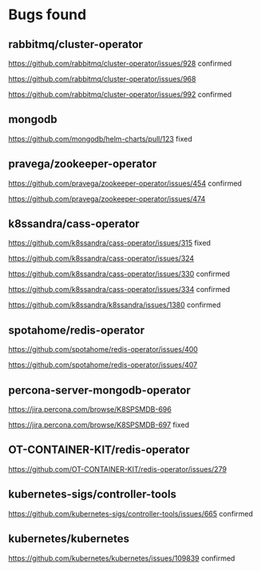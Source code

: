 # Bugs found

## rabbitmq/cluster-operator

https://github.com/rabbitmq/cluster-operator/issues/928 confirmed

https://github.com/rabbitmq/cluster-operator/issues/968

https://github.com/rabbitmq/cluster-operator/issues/992 confirmed

## mongodb

https://github.com/mongodb/helm-charts/pull/123 fixed

## pravega/zookeeper-operator

https://github.com/pravega/zookeeper-operator/issues/454 confirmed

https://github.com/pravega/zookeeper-operator/issues/474

## k8ssandra/cass-operator

https://github.com/k8ssandra/cass-operator/issues/315 fixed

https://github.com/k8ssandra/cass-operator/issues/324

https://github.com/k8ssandra/cass-operator/issues/330 confirmed

https://github.com/k8ssandra/cass-operator/issues/334 confirmed


https://github.com/k8ssandra/k8ssandra/issues/1380 confirmed

## spotahome/redis-operator

https://github.com/spotahome/redis-operator/issues/400

https://github.com/spotahome/redis-operator/issues/407

## percona-server-mongodb-operator

https://jira.percona.com/browse/K8SPSMDB-696

https://jira.percona.com/browse/K8SPSMDB-697 fixed

## OT-CONTAINER-KIT/redis-operator

https://github.com/OT-CONTAINER-KIT/redis-operator/issues/279

## kubernetes-sigs/controller-tools

https://github.com/kubernetes-sigs/controller-tools/issues/665 confirmed

## kubernetes/kubernetes

https://github.com/kubernetes/kubernetes/issues/109839 confirmed
